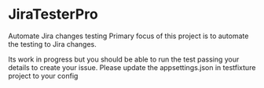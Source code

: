 # JiraTesterPro
Automate Jira changes testing
Primary focus of this project is to automate the testing to Jira changes. 

Its work in progress but you should be able to run the test passing your details to create your issue. Please update the appsettings.json in testfixture project to your config
